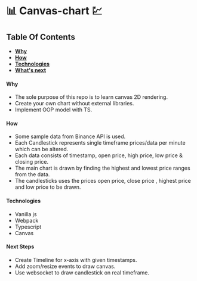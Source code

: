 # 📊 Canvas-chart 💹
## Table Of Contents
- **[Why](#why)**
- **[How](#how)**
- **[Technologies](#technologies)**
- **[What's next](#next-steps)**

#### Why
- The sole purpose of this repo is to learn canvas 2D rendering.
- Create your own chart without external libraries.
- Implement OOP model with TS.

#### How
- Some sample data from Binance API is used.
- Each Candlestick represents single timeframe prices/data per minute which can be altered.
- Each data consists of timestamp, open price, high price, low price & closing price.
- The main chart is drawn by finding the highest and lowest price ranges from the data.
- The candlesticks uses the prices open price, close price , highest price and low price to be drawn.

#### Technologies
- Vanilla js
- Webpack
- Typescript
- Canvas

#### Next Steps
- Create Timeline for x-axis with given timestamps.
- Add zoom/resize events to draw canvas.
- Use websocket to draw candlestick on real timeframe.
